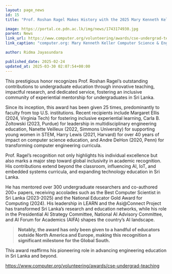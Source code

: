 ```yaml
---
layout: page_news
id: 15
title: "Prof. Roshan Ragel Makes History with the 2025 Mary Kenneth Keller Award"

image: https://portal.ce.pdn.ac.lk/img/news/1743174930.jpg
parent: News
link_url: https://www.computer.org/volunteering/awards/cse-undergrad-teaching
link_caption: "computer.org: Mary Kenneth Keller Computer Science & Engineering Undergraduate Teaching Award"

author: Ridma Jayasundara

published_date: 2025-02-24
updated_at: 2025-03-30 02:07:54+00:00
---
```


<p>This prestigious honor recognizes Prof. Roshan Ragel’s outstanding contributions to undergraduate education through innovative teaching, impactful research, and dedicated service, fostering an inclusive community of experiential mentorship for undergraduates in Sri Lanka.</p><p>Since its inception, this award has been given 25 times, predominantly to faculty from top U.S. institutions. Recent recipients include Margaret Ellis (2024, Virginia Tech) for fostering inclusive experiential learning, Carla B. Zoltowski (2023, Purdue) for leadership in multidisciplinary engineering education, Nanette Veilleux (2022, Simmons University) for supporting young women in STEM, Harry Lewis (2021, Harvard) for over 40 years of impact on computer science education, and Andre DeHon (2020, Penn) for transforming computer engineering curricula.</p><p>Prof. Ragel’s recognition not only highlights his individual excellence but also marks a major step toward global inclusivity in academic recognition. His contributions extend beyond the classroom, influencing AI, IoT, and embedded systems curricula, and expanding technology education in Sri Lanka.</p><p>He has mentored over 300 undergraduate researchers and co-authored 200+ papers, receiving accolades such as the Best Computer Scientist in Sri Lanka (2023-2025) and the National Educator Gold Award for Computing (2024). His leadership in LEARN and the Asi@Connect Project has transformed Sri Lanka’s research and education networks, while his role in the Presidential AI Strategy Committee, National AI Advisory Committee, and AI Forum for Academics (AIFA) shapes the country’s AI landscape.</p><blockquote><p><strong>Notably, the award has only been given to a handful of educators outside North America and Europe, making this recognition a significant milestone for the Global South.</strong></p></blockquote><p>This award reaffirms his pioneering role in advancing engineering education in Sri Lanka and beyond.&nbsp;</p><p><a href="https://www.computer.org/volunteering/awards/cse-undergrad-teaching">https://www.computer.org/volunteering/awards/cse-undergrad-teaching</a>&nbsp;</p>

<!-- Automated Update by GitHub Actions -->
